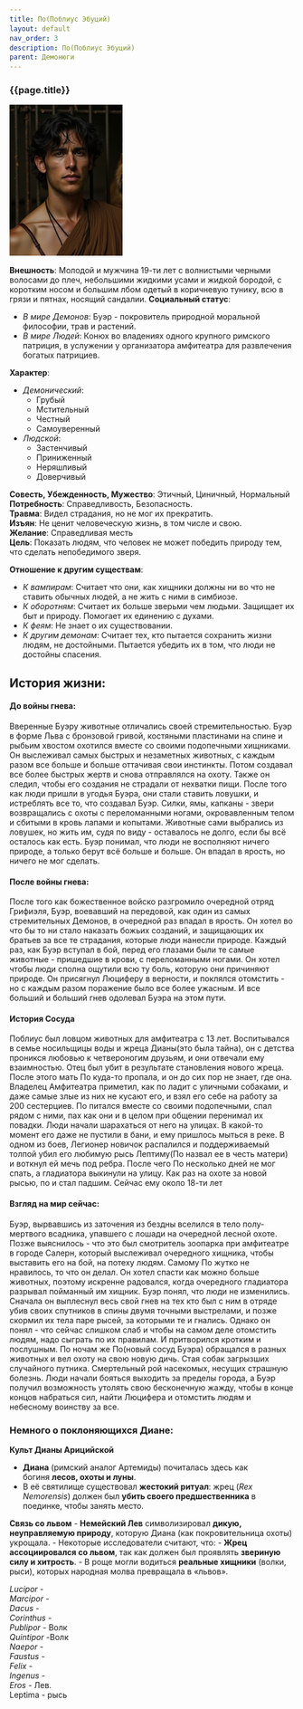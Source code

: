 ```yaml
---
title: По(Поблиус Эбуций)
layout: default
nav_order: 3
description: По(Поблиус Эбуций)
parent: Демонюги
---
```

### {{page.title}}

![poblius ](/assets/images/poblius.png)

**Внешность**: Молодой и мужчина 19-ти лет с волнистыми черными волосами до плеч, небольшими жидкими усами и жидкой бородой, с коротким носом и большим лбом одетый в коричневую тунику, всю в грязи и пятнах, носящий сандалии.
**Социальный статус**: 
- *В мире Демонов*: Буэр - покровитель природной моральной философии, трав и растений.
- *В мире Людей*: Конюх во владениях одного крупного римского патриция, в услужении у организатора амфитеатра для развлечения богатых патрициев.  

**Характер**: 
- *Демонический*: 
	- Грубый
	- Мстительный
	- Честный
	- Самоуверенный
- *Людской*: 
	- Застенчивый
	- Приниженный
	- Неряшливый
	- Доверчивый  

**Совесть, Убежденность, Мужество**:  Этичный, Циничный, Нормальный  
**Потребность**: Справедливость, Безопасность.   
**Травма**: Видел страдания, но не мог их прекратить.   
**Изъян**: Не ценит человеческую жизнь, в том числе и свою.  
**Желание**: Справедливая месть  
**Цель**: Показать людям, что человек не может победить природу тем, что сделать непобедимого зверя.  

**Отношение к другим существам**:  
- *К вампирам*: Считает что они, как хищники должны ни во что не ставить обычных людей, а не жить с ними в симбиозе. 
- *К оборотням*: Считает их больше зверьми чем людьми. Защищает их быт и природу. Помогает их единению с духами.
- *К феям*: Не знает о их существовании.
- *К другим демонам*: Считает тех, кто пытается сохранить жизни людям, не достойными. Пытается убедить их в том, что люди не достойны спасения.  

## История жизни:

#### До войны гнева: 
Вверенные Буэру животные отличались своей стремительностью. Буэр в форме Льва с бронзовой гривой, костяными пластинами на спине и рыбьим хвостом охотился вместе со своими подопечными хищниками. Он выслеживал самых быстрых и незаметных животных, с каждым разом все больше и больше оттачивая свои инстинкты. Потом создавал все более быстрых жертв и снова отправлялся на охоту. Также он следил, чтобы его создания не страдали от нехватки пищи. После того как люди пришли в угодья Буэра, они стали ставить ловушки, и истреблять все то, что создавал Буэр. Силки, ямы, капканы - звери возвращались с охоты с переломанными ногами, окровавленным телом и сбитыми в кровь лапами и копытами. Животные сами выбрались из ловушек, но жить им, судя по виду - оставалось не долго, если бы всё осталось как есть. Буэр понимал, что люди не восполняют ничего природе, а только берут всё больше и больше. Он впадал в ярость, но ничего не мог сделать.  

#### После войны гнева:
После того как божественное войско разгромило очередной отряд Грифиэля, Буэр, воевавший на передовой, как один из самых стремительных Демонов, в очередной раз впадал в ярость. Он хотел во что бы то ни стало наказать божьих созданий, и защищающих их братьев за все те страдания, которые люди нанесли природе. Каждый раз, как Буэр вступал в бой, перед его глазами были те самые животные - пришедшие в крови, с переломанными ногами. Он хотел чтобы люди сполна ощутили всю ту боль, которую они причиняют природе.  Он присягнул Люциферу в верности, и поклялся отомстить - но с каждым разом поражение было все более ужасным. И все больший и больший гнев одолевал Буэра на этом пути.  

#### История Сосуда
Поблиус был ловцом животных для амфитеатра с 13 лет. Воспитывался в семье носильщицы воды и жреца Дианы(это была тайна), он с детства проникся любовью к четвероногим друзьям, и они отвечали ему взаимностью. Отец был убит в результате становления нового жреца. После этого мать По куда-то пропала, и он до сих пор не знает, где она. Владелец Амфитеатра приметил, как по ладит с уличными собаками,  и даже самые злые из них не кусают его, и взял его себе на работу за 200 сестерциев. По питался вместе со своими подопечными, спал рядом с ними, пах как они и в целом при общении перенимал их повадки. Люди начали шарахаться от него на улицах. В какой-то момент его даже не пустили в бани, и ему пришлось мыться в реке. В одном из боев, Легионер новичок распалился и поддерживаемый толпой убил его любимую рысь Лептиму(По назвал ее в честь матери) и воткнул ей мечь под ребра. После чего По несколько дней не мог спать, а гладиатора выкинули на улицу. Как раз на охоте за новой рысью, по и стал падшим. Сейчас ему около 18-ти лет  

#### Взгляд на мир сейчас:
Буэр, вырвавшись из заточения из бездны вселился в тело полу-мертвого всадника, упавшего с лошади на очередной лесной охоте. Позже выяснилось - что это был смотритель зоопарка при амфитеатре в городе Салерн, который выслеживал очередного хищника, чтобы выставить его на бой, на потеху людям. Самому По жутко не нравилось, то что он делал. Он хотел спасти как можно больше животных, поэтому искренне радовался, когда очередного гладиатора разрывал пойманный им хищник. Буэр понял, что люди не изменились. Сначала он выплеснул весь свой гнев на тех кто был с ним в отряде убив своих спутников в спины двумя точными выстрелами, и позже скормил их тела паре рысей, за которыми те и гнались. Однако он понял - что сейчас слишком слаб и чтобы на самом деле отомстить людям, надо сыграть по их правилам. И притворился кротким и послушным. По ночам же По(новый сосуд Буэра) обращался в разных животных и вел охоту на свою новую дичь. Стая собак загрызших случайного путника. Смертельный рой насекомых, несущих страшную болезнь. Люди начали бояться выходить за пределы города, а Буэр получил возможность утолять свою бесконечную жажду, чтобы в конце концов набраться сил, найти Люцифера и отомстить людям и небесному воинству за все. 


### Немного о поклоняющихся Диане:

**Культ Дианы Арицийской**
- **Диана** (римский аналог Артемиды) почиталась здесь как богиня **лесов, охоты и луны**.
- В её святилище существовал **жестокий ритуал**: жрец (_Rex Nemorensis_) должен был **убить своего предшественника** в поединке, чтобы занять место.

**Связь со львом**
	-  **Немейский Лев** символизировал **дикую, неуправляемую природу**, которую Диана (как покровительница охоты) укрощала.
	- Некоторые исследователи считают, что:
	- **Жрец ассоциировался со львом**, так как должен был проявлять **звериную силу и хитрость**.
    - В роще могли водиться **реальные хищники** (волки, рыси), которых народная молва превращала в «львов».

_Lucipor_ -  
_Marcipor_ -  
_Dacus_ -  
_Corinthus_ -  
_Publipor_ - Волк  
_Quintipor_ -Волк  
_Naepor_ -  
_Faustus_ -   
_Felix_ -   
_Ingenus_ -   
_Eros_ - Лев.   
Leptima  - рысь   

